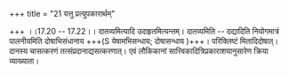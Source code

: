 +++
title = "21 यत्तु प्रत्युपकारार्थम्"

+++
।।17.20 -- 17.22।। दातव्यमित्यादि उदाहृतमित्यन्तम्। दातव्यमिति -- दद्यादिति नियोगमात्रं पालनीयमिति दोषाभिसंधानाय +++(S येषामभिसन्धाय; दोषासन्धाय )+++। परिक्लिष्टं मितादिदोषात्। दानस्य चासत्करणं तत्संप्रदानाद्यसत्करणात्। एवं लौकिकानां सात्त्विकादित्रिप्रकाराशयानुसारेण क्रिया व्याख्याता।
